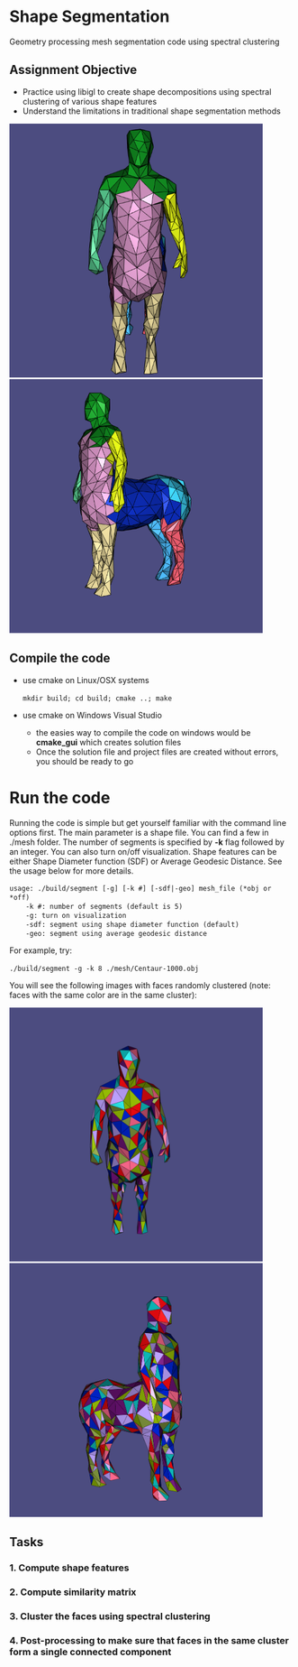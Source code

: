 # Shape Segmentation

Geometry processing mesh segmentation code using spectral clustering 

## Assignment Objective

- Practice using libigl to create shape decompositions using spectral clustering of various shape features
- Understand the limitations in traditional shape segmentation methods

<img src="imgs/seg-10-front.png" width=450/><img src="imgs/seg-10-side.png" width=450/>

## Compile the code 

- use cmake on Linux/OSX systems 

  `mkdir build; cd build; cmake ..; make`

- use cmake on Windows Visual Studio
  - the easies way to compile the code on windows would be **cmake_gui** which creates solution files
  - Once the solution file and project files are created without errors, you should be ready to go
  
#  Run the code

Running the code is simple but get yourself familiar with the command line options first. 
The main parameter is a shape file. You can find a few in ./mesh folder. 
The number of segments is specified by **-k** flag followed by an integer. 
You can also turn on/off visualization. Shape features can be either Shape Diameter function (SDF) or Average Geodesic Distance. 
See the usage below for more details. 

```
usage: ./build/segment [-g] [-k #] [-sdf|-geo] mesh_file (*obj or *off)
    -k #: number of segments (default is 5)
    -g: turn on visualization
    -sdf: segment using shape diameter function (default)
    -geo: segment using average geodesic distance
```

For example, try:

  `./build/segment -g -k 8 ./mesh/Centaur-1000.obj`

You will see the following images with faces randomly clustered (note: faces with the same color are in the same cluster): 

<img src="imgs/seg-random-front.png" width=450/><img src="imgs/seg-random-side.png" width=450/>


## Tasks

### 1. Compute shape features


### 2. Compute similarity matrix


### 3. Cluster the faces using spectral clustering

### 4. Post-processing to make sure that faces in the same cluster form a single connected component

